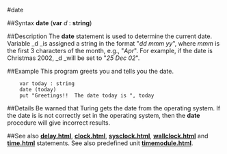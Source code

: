 
#date

##Syntax
**date** (**var** _d_ : **string**)



##Description
The **date** statement is used to determine the current date. Variable _d _is assigned a string in the format "_dd mmm yy_", where _mmm_ is the first 3 characters of the month, e.g., "_Apr_". For example, if the date is Christmas 2002, _d _will be set to "_25 Dec 02_".



##Example
This program greets you and tells you the date.


        var today : string
        date (today)
        put "Greetings!!  The date today is ", today
##Details
Be warned that Turing gets the date from the operating system. If the date is is not correctly set in the operating system, then the **date** procedure will give incorrect results.



##See also
**[delay.html](delay)**, **[clock.html](clock)**, **[sysclock.html](sysclock)**, **[wallclock.html](wallclock)** and **[time.html](time)** statements. 
See also predefined unit **[timemodule.html](Time)**.


